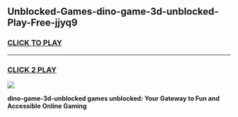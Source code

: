 
## Unblocked-Games-dino-game-3d-unblocked-Play-Free-jjyq9
<h3>
<a href="https://premium76.site?title=dino-game-3d-unblocked&ref=20A">CLICK TO PLAY</a></h3>
<hr>

<h3>
<a href="https://premium76.site?title=dino-game-3d-unblocked&ref=20A">CLICK 2 PLAY</a>
  
</h3>

<a href="https://premium76.site?title=dino-game-3d-unblocked&ref=20A"><img src="https://clearcache.store/games.png"></a>


**dino-game-3d-unblocked games unblocked: Your Gateway to Fun and Accessible Online Gaming**
